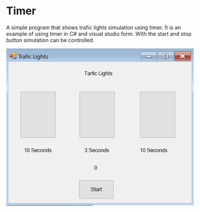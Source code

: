 # Timer
A simple program that shows trafic lights simulation using timer. İt is an example of using timer in C# and visual studio form. With the start and stop button simulation can be controlled. 

![](screenshot.png)
